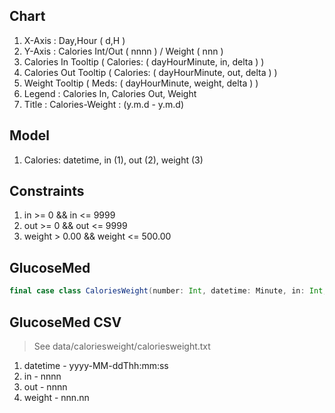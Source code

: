 Chart
-----
1. X-Axis : Day,Hour ( d,H )
2. Y-Axis : Calories Int/Out ( nnnn ) / Weight ( nnn )
3. Calories In Tooltip ( Calories: ( dayHourMinute, in, delta ) )
4. Calories Out Tooltip ( Calories: ( dayHourMinute, out, delta ) )
4. Weight Tooltip ( Meds: ( dayHourMinute, weight, delta ) )
5. Legend : Calories In, Calories Out, Weight
6. Title : Calories-Weight : (y.m.d - y.m.d)

Model
-----
1. Calories: datetime, in (1), out (2), weight (3)

Constraints
-----------
1. in >= 0 && in <= 9999
2. out >= 0 && out <= 9999
1. weight > 0.00 && weight <= 500.00

GlucoseMed
----------
```scala
final case class CaloriesWeight(number: Int, datetime: Minute, in: Int, out: Int, weight: Double)
```

GlucoseMed CSV
--------------
>See data/caloriesweight/caloriesweight.txt
1. datetime - yyyy-MM-ddThh:mm:ss
2. in - nnnn
3. out - nnnn
4. weight - nnn.nn